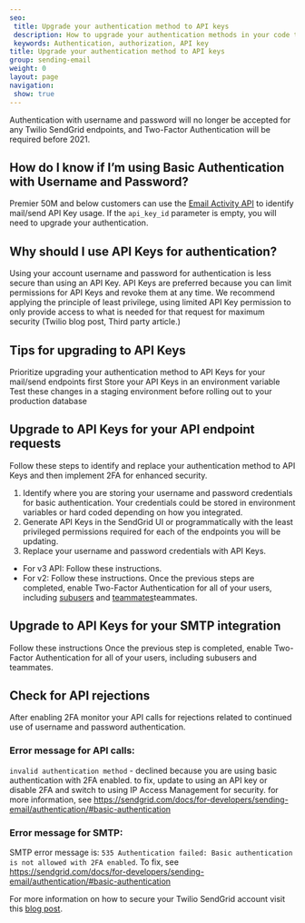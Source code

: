 ```yaml
---
seo:
 title: Upgrade your authentication method to API keys 
 description: How to upgrade your authentication methods in your code to use API keys
 keywords: Authentication, authorization, API key
title: Upgrade your authentication method to API keys 
group: sending-email
weight: 0
layout: page
navigation:
 show: true
---
```


<call-out type="warning">

Authentication with username and password will no longer be accepted for any Twilio SendGrid endpoints, and Two-Factor Authentication will be required before 2021.

</call-out>

## How do I know if I’m using Basic Authentication with Username and Password?

Premier 50M and below customers can use the [Email Activity API](https://sendgrid.api-docs.io/v3.0/email-activity/) to identify mail/send API Key usage. If the `api_key_id` parameter is empty, you will need to upgrade your authentication.

## Why should I use API Keys for authentication?

Using your account username and password for authentication is less secure than using an API Key. API Keys are preferred because you can limit permissions for API Keys and revoke them at any time. We recommend applying the principle of least privilege, using limited API Key permission to only provide access to what is needed for that request for maximum security (Twilio blog post, Third party article.)

## Tips for upgrading to API Keys

Prioritize upgrading your authentication method to API Keys for your mail/send endpoints first
Store your API Keys in an environment variable
Test these changes in a staging environment before rolling out to your production database

## Upgrade to API Keys for your API endpoint requests

Follow these steps to identify and replace your authentication method to API Keys and then implement 2FA for enhanced security.

1. Identify where you are storing your username and password credentials for basic authentication. Your credentials could be stored in environment variables or hard coded depending on how you integrated. 
1. Generate API Keys in the SendGrid UI or programmatically with the least privileged permissions required for each of the endpoints you will be updating.
1. Replace your username and password credentials with API Keys.
* For v3 API: Follow these instructions.
* For v2: Follow these instructions.
Once the previous steps are completed, enable Two-Factor Authentication for all of your users, including [subusers]({{root_url}}/ui/account-and-settings/subusers/) and [teammates]({{root_url}}/ui/account-and-settings/teammates/)teammates.

## Upgrade to API Keys for your SMTP integration 
Follow these instructions
Once the previous step is completed, enable Two-Factor Authentication for all of your users, including subusers and teammates.

## Check for API rejections
After enabling 2FA monitor your API calls for rejections related to continued use of username and password authentication. 

### Error message for API calls:

`invalid authentication method` - declined because you are using basic authentication with 2FA enabled. to fix, update to using an API key or disable 2FA and switch to using IP Access Management for security. for more information, see https://sendgrid.com/docs/for-developers/sending-email/authentication/#basic-authentication  

### Error message for SMTP:

SMTP error message is: `535 Authentication failed: Basic authentication is not allowed with 2FA enabled`. To fix, see https://sendgrid.com/docs/for-developers/sending-email/authentication/#basic-authentication 

For more information on how to secure your Twilio SendGrid account visit this [blog post](https://sendgrid.com/blog/7-best-practices-to-protect-your-twilo-sendgrid-account-and-sending-reputation/). 


